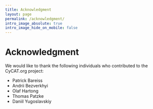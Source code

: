```yaml
---
title: Acknowledgment
layout: page
permalink: /acknowledgment/
intro_image_absolute: true
intro_image_hide_on_mobile: false
---
```


# Acknowledgment

We would like to thank the following individuals who contributed to the CyCAT.org project:

- Patrick Bareiss
- Andrii Bezverkhyi
- Olaf Hartong
- Thomas Patzke
- Daniil Yugoslavskiy


